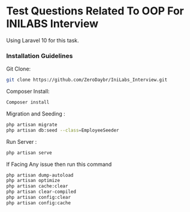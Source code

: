 # Test Questions Related To OOP For INILABS Interview

Using Laravel 10 for this task.

### Installation Guidelines
Git Clone:

```bash
git clone https://github.com/ZeroDaybr/IniLabs_Interview.git
```

Composer Install:

```bash
Composer install
```

Migration and Seeding :

```bash 
php artisan migrate
php artisan db:seed --class=EmployeeSeeder
```

Run Server :

```bash 
php artisan serve
```

If Facing Any issue then run this command

```bash 
php artisan dump-autoload
php artisan optimize
php artisan cache:clear
php artisan clear-compiled
php artisan config:clear
php artisan config:cache
```

